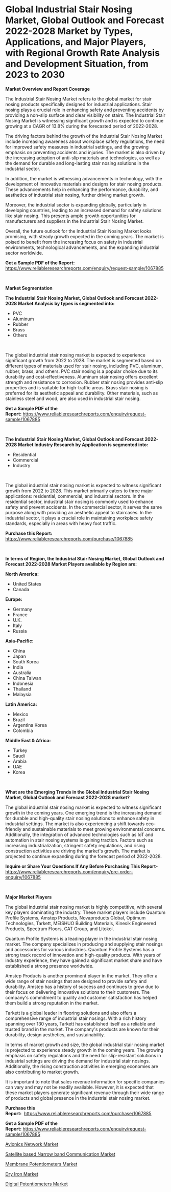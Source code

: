 <p><h1>Global Industrial Stair Nosing Market, Global Outlook and Forecast 2022-2028 Market by Types, Applications, and Major Players, with Regional Growth Rate Analysis and Development Situation, from 2023 to 2030</h1></p><p><strong>Market Overview and Report Coverage</strong></p>
<p><p>The Industrial Stair Nosing Market refers to the global market for stair nosing products specifically designed for industrial applications. Stair nosing plays a crucial role in enhancing safety and preventing accidents by providing a non-slip surface and clear visibility on stairs. The Industrial Stair Nosing Market is witnessing significant growth and is expected to continue growing at a CAGR of 13.8% during the forecasted period of 2022-2028.</p><p>The driving factors behind the growth of the Industrial Stair Nosing Market include increasing awareness about workplace safety regulations, the need for improved safety measures in industrial settings, and the growing emphasis on preventing accidents and injuries. The market is also driven by the increasing adoption of anti-slip materials and technologies, as well as the demand for durable and long-lasting stair nosing solutions in the industrial sector.</p><p>In addition, the market is witnessing advancements in technology, with the development of innovative materials and designs for stair nosing products. These advancements help in enhancing the performance, durability, and aesthetics of industrial stair nosing, further driving market growth.</p><p>Moreover, the industrial sector is expanding globally, particularly in developing countries, leading to an increased demand for safety solutions like stair nosing. This presents ample growth opportunities for manufacturers and suppliers in the Industrial Stair Nosing Market.</p><p>Overall, the future outlook for the Industrial Stair Nosing Market looks promising, with steady growth expected in the coming years. The market is poised to benefit from the increasing focus on safety in industrial environments, technological advancements, and the expanding industrial sector worldwide.</p></p>
<p><strong>Get a Sample PDF of the Report:</strong> <a href="https://www.reliableresearchreports.com/enquiry/request-sample/1067885">https://www.reliableresearchreports.com/enquiry/request-sample/1067885</a></p>
<p>&nbsp;</p>
<p><strong>Market Segmentation</strong></p>
<p><strong>The Industrial Stair Nosing Market, Global Outlook and Forecast 2022-2028 Market Analysis by types is segmented into:</strong></p>
<p><ul><li>PVC</li><li>Aluminum</li><li>Rubber</li><li>Brass</li><li>Others</li></ul></p>
<p>&nbsp;</p>
<p><p>The global industrial stair nosing market is expected to experience significant growth from 2022 to 2028. The market is segmented based on different types of materials used for stair nosing, including PVC, aluminum, rubber, brass, and others. PVC stair nosing is a popular choice due to its durability and cost-effectiveness. Aluminum stair nosing offers excellent strength and resistance to corrosion. Rubber stair nosing provides anti-slip properties and is suitable for high-traffic areas. Brass stair nosing is preferred for its aesthetic appeal and durability. Other materials, such as stainless steel and wood, are also used in industrial stair nosing.</p></p>
<p><strong>Get a Sample PDF of the Report:</strong>&nbsp;<a href="https://www.reliableresearchreports.com/enquiry/request-sample/1067885">https://www.reliableresearchreports.com/enquiry/request-sample/1067885</a></p>
<p>&nbsp;</p>
<p><strong>The Industrial Stair Nosing Market, Global Outlook and Forecast 2022-2028 Market Industry Research by Application is segmented into:</strong></p>
<p><ul><li>Residential</li><li>Commercial</li><li>Industry</li></ul></p>
<p>&nbsp;</p>
<p><p>The global industrial stair nosing market is expected to witness significant growth from 2022 to 2028. This market primarily caters to three major applications: residential, commercial, and industrial sectors. In the residential sector, industrial stair nosing is commonly used to enhance safety and prevent accidents. In the commercial sector, it serves the same purpose along with providing an aesthetic appeal to staircases. In the industrial sector, it plays a crucial role in maintaining workplace safety standards, especially in areas with heavy foot traffic.</p></p>
<p><strong>Purchase this Report:</strong>&nbsp; <a href="https://www.reliableresearchreports.com/purchase/1067885">https://www.reliableresearchreports.com/purchase/1067885</a></p>
<p>&nbsp;</p>
<p><strong>In terms of Region, the Industrial Stair Nosing Market, Global Outlook and Forecast 2022-2028 Market Players available by Region are:</strong></p>
<p>
    <p> <strong> North America: </strong>
        <ul>
            <li>United States</li>
            <li>Canada</li>
        </ul>
        </p> 
    <p> <strong> Europe: </strong>
        <ul>
            <li>Germany</li>
            <li>France</li>
            <li>U.K.</li>
            <li>Italy</li>
            <li>Russia</li>
        </ul>
        </p> 
    <p> <strong> Asia-Pacific: </strong>
        <ul>
            <li>China</li>
            <li>Japan</li>
            <li>South Korea</li>
            <li>India</li>
            <li>Australia</li>
            <li>China Taiwan</li>
            <li>Indonesia</li>
            <li>Thailand</li>
            <li>Malaysia</li>
        </ul>
        </p> 
    <p> <strong> Latin America: </strong>
        <ul>
            <li>Mexico</li>
            <li>Brazil</li>
            <li>Argentina Korea</li>
            <li>Colombia</li>
        </ul>
        </p> 
    <p> <strong> Middle East & Africa: </strong>
        <ul>
            <li>Turkey</li>
            <li>Saudi</li>
            <li>Arabia</li>
            <li>UAE</li>
            <li>Korea</li>
        </ul>
    </p>
    </p>
<p>&nbsp;</p>
<p><strong>What are the Emerging Trends in the Global Industrial Stair Nosing Market, Global Outlook and Forecast 2022-2028 market?</strong></p>
<p><p>The global industrial stair nosing market is expected to witness significant growth in the coming years. One emerging trend is the increasing demand for durable and high-quality stair nosing solutions to enhance safety in industrial settings. The market is also experiencing a shift towards eco-friendly and sustainable materials to meet growing environmental concerns. Additionally, the integration of advanced technologies such as IoT and automation in stair nosing systems is gaining traction. Factors such as increasing industrialization, stringent safety regulations, and rising construction activities are driving the market's growth. The market is projected to continue expanding during the forecast period of 2022-2028.</p></p>
<p><strong>Inquire or Share Your Questions If Any Before Purchasing This Report</strong>- <a href="https://www.reliableresearchreports.com/enquiry/pre-order-enquiry/1067885">https://www.reliableresearchreports.com/enquiry/pre-order-enquiry/1067885</a></p>
<p>&nbsp;</p>
<p><strong>Major Market Players</strong></p>
<p><p>The global industrial stair nosing market is highly competitive, with several key players dominating the industry. These market players include Quantum Profile Systems, Amstep Products, Novaproducts Global, Optimum Technologies, Tarkett, MEISHUO Building Materials, Kinesik Engineered Products, Spectrum Floors, CAT Group, and Litokol.</p><p>Quantum Profile Systems is a leading player in the industrial stair nosing market. The company specializes in producing and supplying stair nosings and accessories for various industries. Quantum Profile Systems has a strong track record of innovation and high-quality products. With years of industry experience, they have gained a significant market share and have established a strong presence worldwide.</p><p>Amstep Products is another prominent player in the market. They offer a wide range of stair nosings that are designed to provide safety and durability. Amstep has a history of success and continues to grow due to their focus on delivering innovative solutions to their customers. The company's commitment to quality and customer satisfaction has helped them build a strong reputation in the market.</p><p>Tarkett is a global leader in flooring solutions and also offers a comprehensive range of industrial stair nosings. With a rich history spanning over 130 years, Tarkett has established itself as a reliable and trusted brand in the market. The company's products are known for their durability, design aesthetics, and sustainability.</p><p>In terms of market growth and size, the global industrial stair nosing market is projected to experience steady growth in the coming years. The growing emphasis on safety regulations and the need for slip-resistant solutions in industrial settings are driving the demand for industrial stair nosings. Additionally, the rising construction activities in emerging economies are also contributing to market growth.</p><p>It is important to note that sales revenue information for specific companies can vary and may not be readily available. However, it is expected that these market players generate significant revenue through their wide range of products and global presence in the industrial stair nosing market.</p></p>
<p><strong>Purchase this Report:</strong>&nbsp;&nbsp;<a href="https://www.reliableresearchreports.com/purchase/1067885">https://www.reliableresearchreports.com/purchase/1067885</a></p>
<p></p>
<p><strong>Get a Sample PDF of the Report:</strong>&nbsp;<a href="https://www.reliableresearchreports.com/enquiry/request-sample/1067885">https://www.reliableresearchreports.com/enquiry/request-sample/1067885</a></p>
<p><p><a href="https://www.reportprime.com/avionics-network-r7063">Avionics Network Market</a></p><p><a href="https://www.reportprime.com/satellite-based-narrow-band-communication-r7066">Satellite based Narrow band Communication Market</a></p><p><a href="https://medium.com/@zoeyleannon2023/membrane-potentiometers-market-size-growth-forecast-2023-2030-4430cac6888f">Membrane Potentiometers Market</a></p><p><a href="https://www.linkedin.com/pulse/dry-iron-market-size-share-global-analysis-report-2023-ufane/">Dry Iron Market</a></p><p><a href="https://medium.com/@porteradams98/digital-potentiometers-market-size-growth-forecast-2023-2030-5fa59d5f035f">Digital Potentiometers Market</a></p></p>